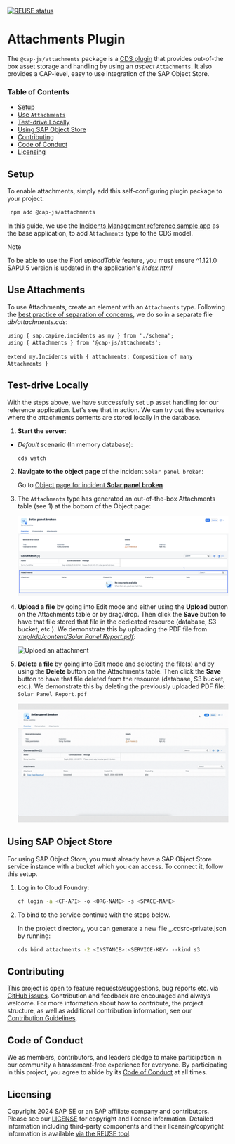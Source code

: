 [![REUSE status](https://api.reuse.software/badge/github.com/cap-js/attachments)](https://api.reuse.software/info/github.com/cap-js/attachments)

# Attachments Plugin

The `@cap-js/attachments` package is a [CDS plugin](https://cap.cloud.sap/docs/node.js/cds-plugins#cds-plugin-packages) that provides out-of-the box asset storage and handling by using an *aspect* `Attachments`. It also provides a CAP-level, easy to use integration of the SAP Object Store.

### Table of Contents

- [Setup](#setup)
- [Use `Attachments`](#use-attachments)
- [Test-drive Locally](#test-drive-locally)
- [Using SAP Object Store](#using-sap-object-store)
- [Contributing](#contributing)
- [Code of Conduct](#code-of-conduct)
- [Licensing](#licensing)


## Setup



To enable attachments, simply add this self-configuring plugin package to your project:

```sh
 npm add @cap-js/attachments
```

In this guide, we use the [Incidents Management reference sample app](https://github.com/cap-js/incidents-app) as the base application, to add `Attachments` type to the CDS model.

> [!Note]
> To be able to use the Fiori *uploadTable* feature, you must ensure ^1.121.0 SAPUI5 version is updated in the application's _index.html_


## Use Attachments 

To use Attachments, create an element with an `Attachments` type. Following the [best practice of separation of concerns](https://cap.cloud.sap/docs/guides/domain-modeling#separation-of-concerns), we do so in a separate file _db/attachments.cds_:

```cds
using { sap.capire.incidents as my } from './schema';
using { Attachments } from '@cap-js/attachments';

extend my.Incidents with { attachments: Composition of many Attachments }
```


## Test-drive Locally
With the steps above, we have successfully set up asset handling for our reference application. Let's see that in action.
We can try out the scenarios where the attachments contents are stored locally in the database.

1. **Start the server**:

  - *Default* scenario (In memory database):
      ```sh
      cds watch
      ```

2. **Navigate to the object page** of the incident `Solar panel broken`:

    Go to [Object page for incident **Solar panel broken**](http://localhost:4004/incidents/app/#/Incidents(ID=3583f982-d7df-4aad-ab26-301d4a157cd7,IsActiveEntity=true))

3. The `Attachments` type has generated an out-of-the-box Attachments table (see 1) at the bottom of the Object page:

    ![Attachments Table](./etc/facet.png)

4. **Upload a file** by going into Edit mode and either using the **Upload** button on the Attachments table or by drag/drop. Then click the **Save** button to have that file stored that file in the dedicated resource (database, S3 bucket, etc.). We demonstrate this by uploading the PDF file from [_xmpl/db/content/Solar Panel Report.pdf_](./xmpl/db/content/Solar%20Panel%20Report.pdf):


    ![Upload an attachment](./etc/upload.gif)

5. **Delete a file** by going into Edit mode and selecting the file(s) and by using the **Delete** button on the Attachments table. Then click the **Save** button to have that file deleted from the resource (database, S3 bucket, etc.). We demonstrate this by deleting the previously uploaded PDF file: `Solar Panel Report.pdf`


    ![Delete an attachment](./etc/delete.gif)


## Using SAP Object Store

For using SAP Object Store, you must already have a SAP Object Store service instance with a bucket which you can access. To connect it, follow this setup.

1. Log in to Cloud Foundry:

    ```sh
    cf login -a <CF-API> -o <ORG-NAME> -s <SPACE-NAME>
    ```

2.  To bind to the service continue with the steps below.

    In the project directory, you can generate a new file _.cdsrc-private.json by running:

    ```sh
    cds bind attachments -2 <INSTANCE>:<SERVICE-KEY> --kind s3
    ```


## Contributing

This project is open to feature requests/suggestions, bug reports etc. via [GitHub issues](https://github.com/cap-js/attachments/issues). Contribution and feedback are encouraged and always welcome. For more information about how to contribute, the project structure, as well as additional contribution information, see our [Contribution Guidelines](CONTRIBUTING.md).

## Code of Conduct

We as members, contributors, and leaders pledge to make participation in our community a harassment-free experience for everyone. By participating in this project, you agree to abide by its [Code of Conduct](CODE_OF_CONDUCT.md) at all times.

## Licensing

Copyright 2024 SAP SE or an SAP affiliate company and contributors. Please see our [LICENSE](LICENSE) for copyright and license information. Detailed information including third-party components and their licensing/copyright information is available [via the REUSE tool](https://api.reuse.software/info/github.com/cap-js/attachmentstea).